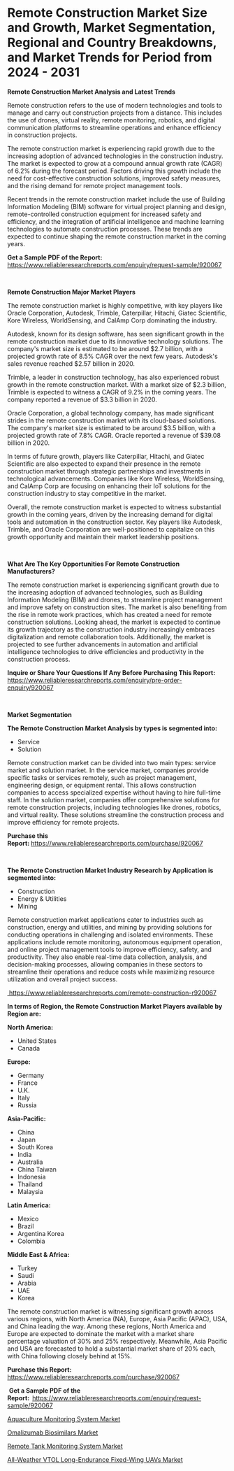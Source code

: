 <p><h1>Remote Construction Market Size and Growth, Market Segmentation, Regional and Country Breakdowns, and Market Trends for Period from 2024 -  2031</h1></p><p><strong>Remote Construction Market Analysis and Latest Trends</strong></p>
<p><p>Remote construction refers to the use of modern technologies and tools to manage and carry out construction projects from a distance. This includes the use of drones, virtual reality, remote monitoring, robotics, and digital communication platforms to streamline operations and enhance efficiency in construction projects.</p><p>The remote construction market is experiencing rapid growth due to the increasing adoption of advanced technologies in the construction industry. The market is expected to grow at a compound annual growth rate (CAGR) of 6.2% during the forecast period. Factors driving this growth include the need for cost-effective construction solutions, improved safety measures, and the rising demand for remote project management tools.</p><p>Recent trends in the remote construction market include the use of Building Information Modeling (BIM) software for virtual project planning and design, remote-controlled construction equipment for increased safety and efficiency, and the integration of artificial intelligence and machine learning technologies to automate construction processes. These trends are expected to continue shaping the remote construction market in the coming years.</p></p>
<p><strong>Get a Sample PDF of the Report:&nbsp;</strong> <a href="https://www.reliableresearchreports.com/enquiry/request-sample/920067">https://www.reliableresearchreports.com/enquiry/request-sample/920067</a></p>
<p>&nbsp;</p>
<p><strong>Remote Construction Major Market Players</strong></p>
<p><p>The remote construction market is highly competitive, with key players like Oracle Corporation, Autodesk, Trimble, Caterpillar, Hitachi, Giatec Scientific, Kore Wireless, WorldSensing, and CalAmp Corp dominating the industry. </p><p>Autodesk, known for its design software, has seen significant growth in the remote construction market due to its innovative technology solutions. The company's market size is estimated to be around $2.7 billion, with a projected growth rate of 8.5% CAGR over the next few years. Autodesk's sales revenue reached $2.57 billion in 2020.</p><p>Trimble, a leader in construction technology, has also experienced robust growth in the remote construction market. With a market size of $2.3 billion, Trimble is expected to witness a CAGR of 9.2% in the coming years. The company reported a revenue of $3.3 billion in 2020.</p><p>Oracle Corporation, a global technology company, has made significant strides in the remote construction market with its cloud-based solutions. The company's market size is estimated to be around $3.5 billion, with a projected growth rate of 7.8% CAGR. Oracle reported a revenue of $39.08 billion in 2020.</p><p>In terms of future growth, players like Caterpillar, Hitachi, and Giatec Scientific are also expected to expand their presence in the remote construction market through strategic partnerships and investments in technological advancements. Companies like Kore Wireless, WorldSensing, and CalAmp Corp are focusing on enhancing their IoT solutions for the construction industry to stay competitive in the market.</p><p>Overall, the remote construction market is expected to witness substantial growth in the coming years, driven by the increasing demand for digital tools and automation in the construction sector. Key players like Autodesk, Trimble, and Oracle Corporation are well-positioned to capitalize on this growth opportunity and maintain their market leadership positions.</p></p>
<p>&nbsp;</p>
<p><strong>What Are The Key Opportunities For Remote Construction Manufacturers?</strong></p>
<p><p>The remote construction market is experiencing significant growth due to the increasing adoption of advanced technologies, such as Building Information Modeling (BIM) and drones, to streamline project management and improve safety on construction sites. The market is also benefiting from the rise in remote work practices, which has created a need for remote construction solutions. Looking ahead, the market is expected to continue its growth trajectory as the construction industry increasingly embraces digitalization and remote collaboration tools. Additionally, the market is projected to see further advancements in automation and artificial intelligence technologies to drive efficiencies and productivity in the construction process.</p></p>
<p><strong>Inquire or Share Your Questions If Any Before Purchasing This Report:</strong> <a href="https://www.reliableresearchreports.com/enquiry/pre-order-enquiry/920067">https://www.reliableresearchreports.com/enquiry/pre-order-enquiry/920067</a></p>
<p>&nbsp;</p>
<p><strong>Market Segmentation</strong></p>
<p><strong>The Remote Construction Market Analysis by types is segmented into:</strong></p>
<p><ul><li>Service</li><li>Solution</li></ul></p>
<p><p>Remote construction market can be divided into two main types: service market and solution market. In the service market, companies provide specific tasks or services remotely, such as project management, engineering design, or equipment rental. This allows construction companies to access specialized expertise without having to hire full-time staff. In the solution market, companies offer comprehensive solutions for remote construction projects, including technologies like drones, robotics, and virtual reality. These solutions streamline the construction process and improve efficiency for remote projects.</p></p>
<p><strong>Purchase this Report:&nbsp;</strong><a href="https://www.reliableresearchreports.com/purchase/920067">https://www.reliableresearchreports.com/purchase/920067</a></p>
<p>&nbsp;</p>
<p><strong>The Remote Construction Market Industry Research by Application is segmented into:</strong></p>
<p><ul><li>Construction</li><li>Energy & Utilities</li><li>Mining</li></ul></p>
<p><p>Remote construction market applications cater to industries such as construction, energy and utilities, and mining by providing solutions for conducting operations in challenging and isolated environments. These applications include remote monitoring, autonomous equipment operation, and online project management tools to improve efficiency, safety, and productivity. They also enable real-time data collection, analysis, and decision-making processes, allowing companies in these sectors to streamline their operations and reduce costs while maximizing resource utilization and overall project success.</p></p>
<p><a href="https://www.reliableresearchreports.com/remote-construction-r920067">&nbsp;https://www.reliableresearchreports.com/remote-construction-r920067</a></p>
<p><strong>In terms of Region, the Remote Construction Market Players available by Region are:</strong></p>
<p>
    <p> <strong> North America: </strong>
        <ul>
            <li>United States</li>
            <li>Canada</li>
        </ul>
        </p> 
    <p> <strong> Europe: </strong>
        <ul>
            <li>Germany</li>
            <li>France</li>
            <li>U.K.</li>
            <li>Italy</li>
            <li>Russia</li>
        </ul>
        </p> 
    <p> <strong> Asia-Pacific: </strong>
        <ul>
            <li>China</li>
            <li>Japan</li>
            <li>South Korea</li>
            <li>India</li>
            <li>Australia</li>
            <li>China Taiwan</li>
            <li>Indonesia</li>
            <li>Thailand</li>
            <li>Malaysia</li>
        </ul>
        </p> 
    <p> <strong> Latin America: </strong>
        <ul>
            <li>Mexico</li>
            <li>Brazil</li>
            <li>Argentina Korea</li>
            <li>Colombia</li>
        </ul>
        </p> 
    <p> <strong> Middle East & Africa: </strong>
        <ul>
            <li>Turkey</li>
            <li>Saudi</li>
            <li>Arabia</li>
            <li>UAE</li>
            <li>Korea</li>
        </ul>
    </p>
    </p>
<p><p>The remote construction market is witnessing significant growth across various regions, with North America (NA), Europe, Asia Pacific (APAC), USA, and China leading the way. Among these regions, North America and Europe are expected to dominate the market with a market share percentage valuation of 30% and 25% respectively. Meanwhile, Asia Pacific and USA are forecasted to hold a substantial market share of 20% each, with China following closely behind at 15%.</p></p>
<p><strong>Purchase this Report: </strong><a href="https://www.reliableresearchreports.com/purchase/920067">https://www.reliableresearchreports.com/purchase/920067</a></p>
<p>&nbsp;<strong>Get a Sample PDF of the Report:&nbsp;&nbsp;</strong><a href="https://www.reliableresearchreports.com/enquiry/request-sample/920067">https://www.reliableresearchreports.com/enquiry/request-sample/920067</a></p>
<p><strong></strong></p>
<p><p><a href="https://github.com/indrystar/Market-Research-Report-List-3/blob/main/aquaculture-monitoring-system-market.md">Aquaculture Monitoring System Market</a></p><p><a href="https://www.linkedin.com/pulse/omalizumab-biosimilars-market-size-outlook-forecast-2024-2031-wzdbf">Omalizumab Biosimilars Market</a></p><p><a href="https://github.com/AKSHATREPORTPRIME/Market-Research-Report-List-4/blob/main/remote-tank-monitoring-system-market.md">Remote Tank Monitoring System Market</a></p><p><a href="https://www.linkedin.com/pulse/all-weather-vtol-long-endurance-fixed-wing-uavs-market-analysis-bvtsc?trackingId=rb%2FiRWC8cX8eVm7%2Bd9lr3w%3D%3D">All-Weather VTOL Long-Endurance Fixed-Wing UAVs Market</a></p></p>